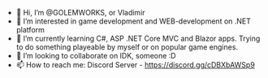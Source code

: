 - 👋 Hi, I’m @GOLEMWORKS, or Vladimir
- 👀 I’m interested in game development and WEB-development on .NET platform
- 🌱 I’m currently learning C#, ASP .NET Core MVC and Blazor apps. Trying to do something playeable by myself or on popular game engines.
- 💞️ I’m looking to collaborate on IDK, someone :D
- 📫 How to reach me: Discord Server - https://discord.gg/cDBXbAWSp9
<!---
GOLEMWORKS/GOLEMWORKS is a ✨ special ✨ repository because its `README.md` (this file) appears on your GitHub profile.
You can click the Preview link to take a look at your changes.
--->
